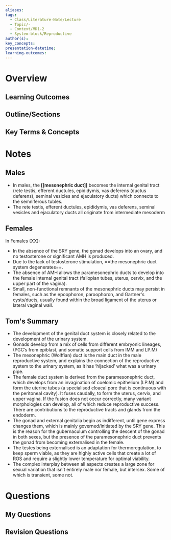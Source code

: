 ```yaml
---
aliases:
tags:
  - Class/Literature-Note/Lecture
  - Topic/-
  - Context/MD1-2
  - System-block/Reproductive
author(s):
key_concepts:
presentation-datetime:
learning-outcomes:
---
```



# Overview
## Learning Outcomes

## Outline/Sections

## Key Terms & Concepts


# Notes

## Males
- In males, the **[[mesonephric duct]]** becomes the internal genital tract (rete testis, efferent ductules, epididymis, vas deferens (ductus deferens), seminal vesicles and ejaculatory ducts) which connects to the semniferous tubles.
- The rete testis, efferent ductules, epididymis, vas deferens, seminal vesicles and ejaculatory ducts all originate from intermediate mesoderm

## Females
In Females (XX):
- In the absence of the SRY gene, the gonad develops into an ovary, and no testosterone or significant AMH is produced.
- Due to the lack of testosterone stimulation, ==the mesonephric duct system degenerates==.
- The absence of AMH allows the paramesonephric ducts to develop into the female internal genital tract (fallopian tubes, uterus, cervix, and the upper part of the vagina).
- Small, non-functional remnants of the mesonephric ducts may persist in females, such as the epoophoron, paroophoron, and Gartner's cysts/ducts, usually found within the broad ligament of the uterus or lateral vaginal wall.

## Tom's Summary
- The development of the genital duct system is closely related to the development of the urinary system.
- Gonads develop from a mix of cells from different embryonic lineages, (PGC’s from epiblast, and somatic support cells from IMM and LP.M)
- The mesonephric (Wolffian) duct is the main duct in the male reproductive system, and explains the connection of the reproductive system to the urinary system, as it has ‘hijacked’ what was a urinary pipe.
- The female duct system is derived from the paramesonephric duct, which develops from an invagination of coelomic epithelium (LP.M) and form the uterine tubes (a specialised cloacal pore that is continuous with the peritoneal cavity). It fuses caudally, to form the uterus, cervix, and upper vagina. If the fusion does not occur correctly, many variant morphologies can develop, all of which reduce reproductive success. There are contributions to the reproductive tracts and glands from the endoderm.
- The gonad and external genitalia begin as indifferent, until gene express changes them, which is mainly governed/initiated by the SRY gene. This is the reason for the gubernaculum controlling the descent of the gonad in both sexes, but the presence of the paramesonephric duct prevents the gonad from becoming externalised in the female.
- The testes being externalised is an adaptation for thermoregulation, to keep sperm viable, as they are highly active cells that create a lot of ROS and require a slightly lower temperature for optimal viability.
- The complex interplay between all aspects creates a large zone for sexual variation that isn’t entirely male nor female, but intersex. Some of which is transient, some not.

# Questions

## My Questions
## Revision Questions




